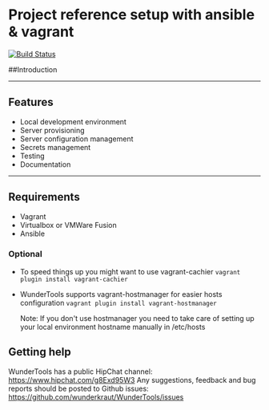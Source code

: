 # Project reference setup with ansible & vagrant

[![Build Status](https://travis-ci.org/wunderkraut/WunderTools)](https://travis-ci.org/wunderkraut/WunderTools)

##Introduction


-------------------------------------------------------------------------------

## Features
- Local development environment
- Server provisioning
- Server configuration management
- Secrets management
- Testing
- Documentation

-------------------------------------------------------------------------------


## Requirements
- Vagrant
- Virtualbox or VMWare Fusion
- Ansible

### Optional
- To speed things up you might want to use vagrant-cachier
```vagrant plugin install vagrant-cachier```

- WunderTools supports vagrant-hostmanager for easier hosts configuration
```vagrant plugin install vagrant-hostmanager```

  Note: If you don't use hostmanager you need to take care of setting up your local environment hostname manually in /etc/hosts

## Getting help
WunderTools has a public HipChat channel: https://www.hipchat.com/g8Exd95W3
Any suggestions, feedback and bug reports should be posted to Github issues: https://github.com/wunderkraut/WunderTools/issues


